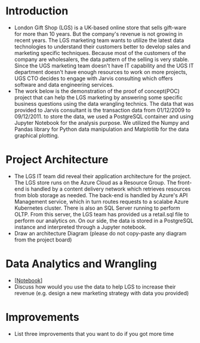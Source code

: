 # Introduction
- London Gift Shop (LGS) is a UK-based online store that sells gift-ware for more than 10 years. But the company's revenue is not growing in recent years. The LGS marketing team wants to utilize the latest data technologies to understand their customers better to develop sales and marketing specific techniques. Because most of the customers of the company are wholesalers, the data pattern of the selling is very stable. Since the UGS marketing team doesn't have IT capability and the UGS IT department doesn't have enough resources to work on more projects, UGS CTO decides to engage with Jarvis consulting which offers software and data engineering services.
- The work below is the demonstration of the proof of concept(POC) project that can help the LGS marketing by answering some specific business questions using the data wrangling technics. The data that was provided to Jarvis consultant is the transaction data from 01/12/2009 to 09/12/2011. to store the data, we used a PostgreSQL container and using Jupyter Notebook for the analysis purpose. We utilized the Numpy and Pandas library for Python data manipulation and Matplotlib for the data graphical plotting.

# Project Architecture
- The LGS IT team did reveal their application architecture for the project. The LGS store runs on the Azure Cloud as a Resource Group. The front-end is handled by a content delivery network which retrieves resources from blob storage as needed. The back-end is handled by Azure's API Management service, which in turn routes requests to a scalabe Azure Kubernetes cluster. There is also an SQL Server running to perform OLTP. From this server, the LGS team has provided us a retail.sql file to perform our analytics on. On our side, the data is stored in a PostgreSQL instance and interpreted through a Jupyter notebook.
- Draw an architecture Diagram (please do not copy-paste any diagram from the project board)

# Data Analytics and Wrangling
- [[Notebook](https://github.com/jarviscanada/jarvis_data_eng_shawn/blob/feature/PythonData/python_data_wrangling/psql/retail_data_analytics_wrangling.ipynb)]
- Discuss how would you use the data to help LGS to increase their revenue (e.g. design a new marketing strategy with data you provided)

# Improvements
- List three improvements that you want to do if you got more time
